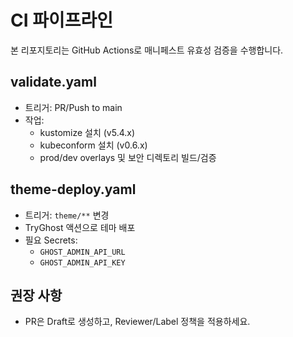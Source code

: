 # CI 파이프라인

본 리포지토리는 GitHub Actions로 매니페스트 유효성 검증을 수행합니다.

## validate.yaml

- 트리거: PR/Push to main
- 작업:
  - kustomize 설치 (v5.4.x)
  - kubeconform 설치 (v0.6.x)
  - prod/dev overlays 및 보안 디렉토리 빌드/검증

## theme-deploy.yaml

- 트리거: `theme/**` 변경
- TryGhost 액션으로 테마 배포
- 필요 Secrets:
  - `GHOST_ADMIN_API_URL`
  - `GHOST_ADMIN_API_KEY`

## 권장 사항

- PR은 Draft로 생성하고, Reviewer/Label 정책을 적용하세요.
